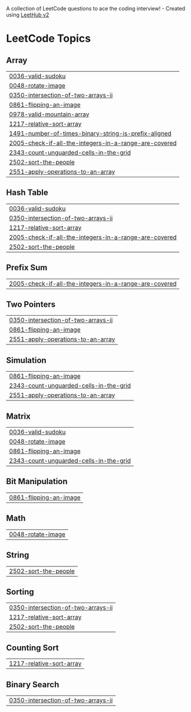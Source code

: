 A collection of LeetCode questions to ace the coding interview! - Created using [LeetHub v2](https://github.com/arunbhardwaj/LeetHub-2.0)
<!---LeetCode Topics Start-->
# LeetCode Topics
## Array
|  |
| ------- |
| [0036-valid-sudoku](https://github.com/DagmawiKK/leetcode/tree/master/0036-valid-sudoku) |
| [0048-rotate-image](https://github.com/DagmawiKK/leetcode/tree/master/0048-rotate-image) |
| [0350-intersection-of-two-arrays-ii](https://github.com/DagmawiKK/leetcode/tree/master/0350-intersection-of-two-arrays-ii) |
| [0861-flipping-an-image](https://github.com/DagmawiKK/leetcode/tree/master/0861-flipping-an-image) |
| [0978-valid-mountain-array](https://github.com/DagmawiKK/leetcode/tree/master/0978-valid-mountain-array) |
| [1217-relative-sort-array](https://github.com/DagmawiKK/leetcode/tree/master/1217-relative-sort-array) |
| [1491-number-of-times-binary-string-is-prefix-aligned](https://github.com/DagmawiKK/leetcode/tree/master/1491-number-of-times-binary-string-is-prefix-aligned) |
| [2005-check-if-all-the-integers-in-a-range-are-covered](https://github.com/DagmawiKK/leetcode/tree/master/2005-check-if-all-the-integers-in-a-range-are-covered) |
| [2343-count-unguarded-cells-in-the-grid](https://github.com/DagmawiKK/leetcode/tree/master/2343-count-unguarded-cells-in-the-grid) |
| [2502-sort-the-people](https://github.com/DagmawiKK/leetcode/tree/master/2502-sort-the-people) |
| [2551-apply-operations-to-an-array](https://github.com/DagmawiKK/leetcode/tree/master/2551-apply-operations-to-an-array) |
## Hash Table
|  |
| ------- |
| [0036-valid-sudoku](https://github.com/DagmawiKK/leetcode/tree/master/0036-valid-sudoku) |
| [0350-intersection-of-two-arrays-ii](https://github.com/DagmawiKK/leetcode/tree/master/0350-intersection-of-two-arrays-ii) |
| [1217-relative-sort-array](https://github.com/DagmawiKK/leetcode/tree/master/1217-relative-sort-array) |
| [2005-check-if-all-the-integers-in-a-range-are-covered](https://github.com/DagmawiKK/leetcode/tree/master/2005-check-if-all-the-integers-in-a-range-are-covered) |
| [2502-sort-the-people](https://github.com/DagmawiKK/leetcode/tree/master/2502-sort-the-people) |
## Prefix Sum
|  |
| ------- |
| [2005-check-if-all-the-integers-in-a-range-are-covered](https://github.com/DagmawiKK/leetcode/tree/master/2005-check-if-all-the-integers-in-a-range-are-covered) |
## Two Pointers
|  |
| ------- |
| [0350-intersection-of-two-arrays-ii](https://github.com/DagmawiKK/leetcode/tree/master/0350-intersection-of-two-arrays-ii) |
| [0861-flipping-an-image](https://github.com/DagmawiKK/leetcode/tree/master/0861-flipping-an-image) |
| [2551-apply-operations-to-an-array](https://github.com/DagmawiKK/leetcode/tree/master/2551-apply-operations-to-an-array) |
## Simulation
|  |
| ------- |
| [0861-flipping-an-image](https://github.com/DagmawiKK/leetcode/tree/master/0861-flipping-an-image) |
| [2343-count-unguarded-cells-in-the-grid](https://github.com/DagmawiKK/leetcode/tree/master/2343-count-unguarded-cells-in-the-grid) |
| [2551-apply-operations-to-an-array](https://github.com/DagmawiKK/leetcode/tree/master/2551-apply-operations-to-an-array) |
## Matrix
|  |
| ------- |
| [0036-valid-sudoku](https://github.com/DagmawiKK/leetcode/tree/master/0036-valid-sudoku) |
| [0048-rotate-image](https://github.com/DagmawiKK/leetcode/tree/master/0048-rotate-image) |
| [0861-flipping-an-image](https://github.com/DagmawiKK/leetcode/tree/master/0861-flipping-an-image) |
| [2343-count-unguarded-cells-in-the-grid](https://github.com/DagmawiKK/leetcode/tree/master/2343-count-unguarded-cells-in-the-grid) |
## Bit Manipulation
|  |
| ------- |
| [0861-flipping-an-image](https://github.com/DagmawiKK/leetcode/tree/master/0861-flipping-an-image) |
## Math
|  |
| ------- |
| [0048-rotate-image](https://github.com/DagmawiKK/leetcode/tree/master/0048-rotate-image) |
## String
|  |
| ------- |
| [2502-sort-the-people](https://github.com/DagmawiKK/leetcode/tree/master/2502-sort-the-people) |
## Sorting
|  |
| ------- |
| [0350-intersection-of-two-arrays-ii](https://github.com/DagmawiKK/leetcode/tree/master/0350-intersection-of-two-arrays-ii) |
| [1217-relative-sort-array](https://github.com/DagmawiKK/leetcode/tree/master/1217-relative-sort-array) |
| [2502-sort-the-people](https://github.com/DagmawiKK/leetcode/tree/master/2502-sort-the-people) |
## Counting Sort
|  |
| ------- |
| [1217-relative-sort-array](https://github.com/DagmawiKK/leetcode/tree/master/1217-relative-sort-array) |
## Binary Search
|  |
| ------- |
| [0350-intersection-of-two-arrays-ii](https://github.com/DagmawiKK/leetcode/tree/master/0350-intersection-of-two-arrays-ii) |
<!---LeetCode Topics End-->